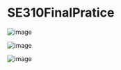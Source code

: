 # SE310FinalPratice 
![image](https://github.com/user-attachments/assets/54c694e2-221c-42ad-838d-70112075562e)

![image](https://github.com/user-attachments/assets/6bfcdb53-e607-4876-b3d4-c6babc465a69)

![image](https://github.com/user-attachments/assets/17448c4c-059b-400d-8fdb-51b4f285e1dc)

